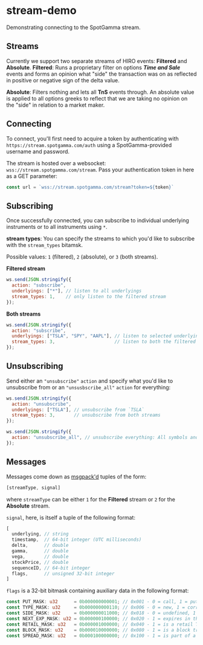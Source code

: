 # stream-demo
Demonstrating connecting to the SpotGamma stream.

## Streams
Currently we support two separate streams of HIRO events: **Filtered** and **Absolute**.
**Filtered**: Runs a proprietary filter on options ***Time and Sale*** events and forms an opinion what "side" the transaction was on as reflected in positive or negative sign of the delta value.

**Absolute**: Filters nothing and lets all **TnS** events through.  An absolute value is applied to all options greeks to reflect that we are taking no opinion on the "side" in relation to a market maker.

## Connecting
To connect, you'll first need to acquire a token by authenticating with `https://stream.spotgamma.com/auth` using a SpotGamma-provided username and password.

The stream is hosted over a websocket: `wss://stream.spotgamma.com/stream`.
Pass your authentication token in here as a GET parameter:
```js
const url = `wss://stream.spotgamma.com/stream?token=${token}`
```

## Subscribing
Once successfully connected, you can subscribe to individual underlying instruments or to all instruments using `*`.

**stream types**:
You can specify the streams to which you'd like to subscribe with the `stream_types` bitamsk.

Possible values: `1` (filtered), `2` (absolute), or `3` (both streams).

**Filtered stream**
```js
ws.send(JSON.stringify({
  action: "subscribe",
  underlyings: ["*"], // listen to all underlyings
  stream_types: 1,    // only listen to the filtered stream
});
```

**Both streams**
```js
ws.send(JSON.stringify({
  action: "subscribe",
  underlyings: ["TSLA", "SPY", "AAPL"], // listen to selected underlyings
  stream_types: 3,                      // listen to both the filtered and "absolute" stream
});
```

## Unsubscribing
Send either an `"unsubscribe"` `action` and specify what you'd like to unsubscribe from or an `"unsusbscribe_all"` `action` for everything:
```js
ws.send(JSON.stringify({
  action: "unsubscribe",
  underlyings: ["TSLA"], // unsubscribe from `TSLA`
  stream_types: 3,       // unsubscribe from both streams
});
```

```js
ws.send(JSON.stringify({
  action: "unsubscribe_all", // unsubscribe everything: All symbols and all streams
});
```

## Messages
Messages come down as [msgpack'd](https://msgpack.org/index.html) tuples of the form:
```JavaScript
[streamType, signal]
```
where `streamType` can be either `1` for the **Filtered** stream or `2` for the **Absolute** stream.

`signal`, here, is itself a tuple of the following format:
```js
[
  underlying, // string
  timestamp,  // 64-bit integer (UTC milliseconds)
  delta,      // double
  gamma,      // double
  vega,       // double
  stockPrice, // double
  sequenceID, // 64-bit integer
  flags,      // unsigned 32-bit integer
]
```

`flags` is a 32-bit bitmask containing auxiliary data in the following format:
```rust
const PUT_MASK: u32      = 0b000000000001; // 0x001 - 0 = call, 1 = put
const TYPE_MASK: u32     = 0b000000000110; // 0x006 - 0 = new, 1 = correction, 2 = cancel
const SIDE_MASK: u32     = 0b000000011000; // 0x018 - 0 = undefined, 1 = buy, 2 = sell
const NEXT_EXP_MASK: u32 = 0b000000100000; // 0x020 - 1 = expires in the next or nearest expiration
const RETAIL_MASK: u32   = 0b000001000000; // 0x040 - 1 = is a retail Time & Sale
const BLOCK_MASK: u32    = 0b000010000000; // 0x080 - 1 = is a block trade
const SPREAD_MASK: u32   = 0b000100000000; // 0x100 - 1 = is part of a spread leg
```
